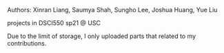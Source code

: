 Authors:
Xinran Liang, Saumya Shah, Sungho Lee, Joshua Huang, Yue Liu

projects in DSCI550 sp21 @ USC

Due to the limit of storage, I only uploaded parts that related to my contributions. 

